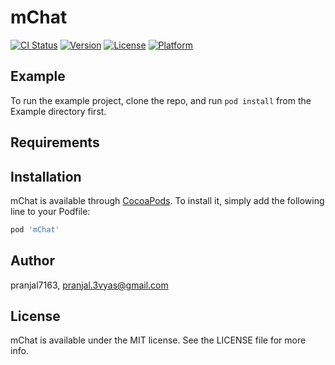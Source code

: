 # mChat

[![CI Status](https://img.shields.io/travis/pranjal7163/mChat.svg?style=flat)](https://travis-ci.org/pranjal7163/mChat)
[![Version](https://img.shields.io/cocoapods/v/mChat.svg?style=flat)](https://cocoapods.org/pods/mChat)
[![License](https://img.shields.io/cocoapods/l/mChat.svg?style=flat)](https://cocoapods.org/pods/mChat)
[![Platform](https://img.shields.io/cocoapods/p/mChat.svg?style=flat)](https://cocoapods.org/pods/mChat)

## Example

To run the example project, clone the repo, and run `pod install` from the Example directory first.

## Requirements

## Installation

mChat is available through [CocoaPods](https://cocoapods.org). To install
it, simply add the following line to your Podfile:

```ruby
pod 'mChat'
```

## Author

pranjal7163, pranjal.3vyas@gmail.com

## License

mChat is available under the MIT license. See the LICENSE file for more info.
